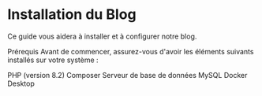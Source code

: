 
# Installation du Blog
Ce guide vous aidera à installer et à configurer notre blog.

Prérequis
Avant de commencer, assurez-vous d'avoir les éléments suivants installés sur votre système :

PHP (version 8.2)
Composer
Serveur de base de données MySQL
Docker Desktop
